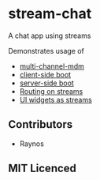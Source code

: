 # stream-chat

A chat app using streams

Demonstrates usage of 

 - [multi-channel-mdm][1]
 - [client-side boot][2]
 - [server-side boot][3]
 - [Routing on streams][3]
 - [UI widgets as streams][4]

## Contributors

 - Raynos

## MIT Licenced

  [1]: https://github.com/Raynos/stream-chat/blob/a3a4e7dcc869601c71f3454a883fb332830b6679/index.js#L18
  [2]: https://github.com/Raynos/stream-chat/blob/a3a4e7dcc869601c71f3454a883fb332830b6679/browser.js#L5
  [3]: https://github.com/Raynos/stream-chat/blob/a3a4e7dcc869601c71f3454a883fb332830b6679/index.js#L20
  [4]: https://github.com/Raynos/stream-chat/blob/a3a4e7dcc869601c71f3454a883fb332830b6679/index.js#L18
  [5]: https://github.com/Raynos/stream-chat/blob/a3a4e7dcc869601c71f3454a883fb332830b6679/browser.js#L87